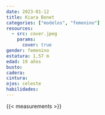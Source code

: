 ```yaml
---
date: 2023-01-12
title: Kiara Bonet
categories: ["modelos", "femenino"]
resources:
  - src: cover.jpeg
    params:
      cover: true
gender: femenino
estatura: 1,57 m
edad: 19 años
busto: 
cadera: 
cintura: 
ojos: celeste
habilidades:
---
```


{{< measurements >}}